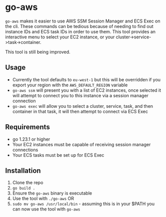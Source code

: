 # go-aws

`go-aws` makes it easier to use AWS SSM Session Manager and ECS Exec on the cli. These commands can be tedious because of needing to find out instance IDs and ECS task IDs in order to use them. This tool provides an interactive menu to select your EC2 instance, or your cluster->service->task->container.

This tool is still being improved.

## Usage
* Currently the tool defaults to `eu-west-1` but this will be overridden if you export your region with the `AWS_DEFAULT_REGION` variable
* `go-aws ssm` will present you with a list of EC2 instances, once selected it will attempt to connect you to this instance via a session manager connection
* `go-aws exec` will allow you to select a cluster, service, task, and then container in that task, it will then attempt to connect via ECS Exec

## Requirements
* go 1.23.1 or higher
* Your EC2 instances must be capable of receiving session manager connections
* Your ECS tasks must be set up for ECS Exec

## Installation
1) Clone the repo
2) `go build .`
3) Ensure the `go-aws` binary is executable
4) Use the tool with `./go-aws` OR
5) `sudo mv go-aws /usr/local/bin` - assuming this is in your $PATH you can now use the tool with `go-aws`
